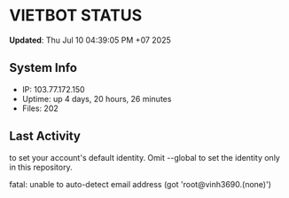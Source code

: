# VIETBOT STATUS
**Updated**: Thu Jul 10 04:39:05 PM +07 2025

## System Info
- IP: 103.77.172.150
- Uptime: up 4 days, 20 hours, 26 minutes
- Files: 202

## Last Activity

to set your account's default identity.
Omit --global to set the identity only in this repository.

fatal: unable to auto-detect email address (got 'root@vinh3690.(none)')

